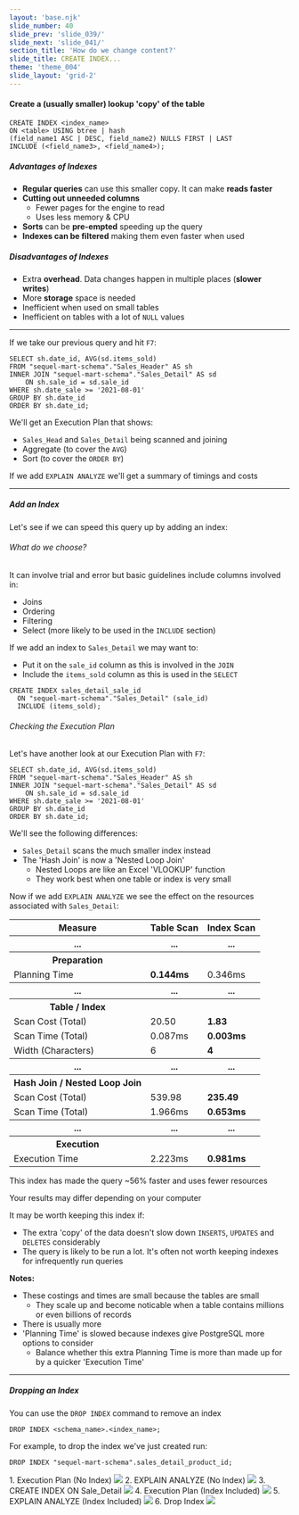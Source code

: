 ```yaml
---
layout: 'base.njk'
slide_number: 40
slide_prev: 'slide_039/'
slide_next: 'slide_041/'
section_title: 'How do we change content?'
slide_title: CREATE INDEX...
theme: 'theme_004'
slide_layout: 'grid-2'
---
```


<section class="slide__text">

#### Create a (usually smaller) lookup 'copy' of the table

```
CREATE INDEX <index_name>
ON <table> USING btree | hash
(field_name1 ASC | DESC, field_name2) NULLS FIRST | LAST
INCLUDE (<field_name3>, <field_name4>);
```

##### Advantages of Indexes
- **Regular queries** can use this smaller copy. It can make **reads faster**
- **Cutting out unneeded columns**
    - Fewer pages for the engine to read
    - Uses less memory & CPU
- **Sorts** can be **pre-empted** speeding up the query
- **Indexes can be filtered** making them even faster when used

##### Disadvantages of Indexes
- Extra **overhead**. Data changes happen in multiple places (**slower writes**)
- More **storage** space is needed
- Inefficient when used on small tables
- Inefficient on tables with a lot of `NULL` values

<hr />

If we take our previous query and hit `F7`:
```
SELECT sh.date_id, AVG(sd.items_sold)
FROM "sequel-mart-schema"."Sales_Header" AS sh
INNER JOIN "sequel-mart-schema"."Sales_Detail" AS sd 
	ON sh.sale_id = sd.sale_id
WHERE sh.date_sale >= '2021-08-01'
GROUP BY sh.date_id
ORDER BY sh.date_id;
```

We'll get an Execution Plan that shows:
- `Sales_Head` and `Sales_Detail` being scanned and joining
- Aggregate (to cover the `AVG`)
- Sort (to cover the `ORDER BY`)

If we add `EXPLAIN ANALYZE` we'll get a summary of timings and costs

<hr />

##### Add an Index

Let's see if we can speed this query up by adding an index:

###### What do we choose?
It can involve trial and error but basic guidelines include columns involved in:
- Joins
- Ordering
- Filtering
- Select (more likely to be used in the `INCLUDE` section)

If we add an index to `Sales_Detail` we may want to:
- Put it on the `sale_id` column as this is involved in the `JOIN`
- Include the `items_sold` column as this is used in the `SELECT`

```
CREATE INDEX sales_detail_sale_id
  ON "sequel-mart-schema"."Sales_Detail" (sale_id)
  INCLUDE (items_sold);
```

###### Checking the Execution Plan

Let's have another look at our Execution Plan with `F7`:
```
SELECT sh.date_id, AVG(sd.items_sold)
FROM "sequel-mart-schema"."Sales_Header" AS sh
INNER JOIN "sequel-mart-schema"."Sales_Detail" AS sd 
	ON sh.sale_id = sd.sale_id
WHERE sh.date_sale >= '2021-08-01'
GROUP BY sh.date_id
ORDER BY sh.date_id;
```

We'll see the following differences:
- `Sales_Detail` scans the much smaller index instead
- The 'Hash Join' is now a 'Nested Loop Join'
    - Nested Loops are like an Excel 'VLOOKUP' function
    - They work best when one table or index is very small

Now if we add `EXPLAIN ANALYZE` we see the effect on the resources associated with `Sales_Detail`:

<table>
  <tr>
    <th>Measure</th>
    <th>Table Scan</th>
    <th>Index Scan</th>
  </tr>

  <tr>
    <th>...</th>
    <th>...</th>
    <th>...</th>
  </tr>
  <tr>
    <th>Preparation</th>
    <th></th>
    <th></th>
  </tr>
  <tr>
    <td>Planning Time</td>
    <td><strong>0.144ms</strong></td>
    <td>0.346ms</td>
  </tr>
  <tr>
    <th>...</th>
    <th>...</th>
    <th>...</th>
  </tr>
  <tr>
    <th>Table / Index</th>
    <th></th>
    <th></th>
  </tr>
  <tr>
    <td>Scan Cost (Total)</td>
    <td>20.50</td>
    <td><strong>1.83</strong></td>
  </tr>
  <tr>
    <td>Scan Time (Total)</td>
    <td>0.087ms</td>
    <td><strong>0.003ms</strong></td>
  </tr>
  <tr>
    <td>Width (Characters)</td>
    <td>6</td>
    <td><strong>4</strong></td>
  </tr>
  </tr>
  <tr>
    <th>...</th>
    <th>...</th>
    <th>...</th>
  </tr>
  <tr>
    <th>Hash Join / Nested Loop Join</th>
    <th></th>
    <th></th>
  </tr>
  <tr>
    <td>Scan Cost (Total)</td>
    <td>539.98</td>
    <td><strong>235.49</strong></td>
  </tr>
  <tr>
    <td>Scan Time (Total)</td>
    <td>1.966ms</td>
    <td><strong>0.653ms</strong></td>
  </tr>
  <tr>
  <tr>
    <th>...</th>
    <th>...</th>
    <th>...</th>
  </tr>
    <th>Execution</th>
    <th></th>
    <th></th>
  </tr>
  <tr>
    <td>Execution Time</td>
    <td>2.223ms</td>
    <td><strong>0.981ms</strong></td>
  </tr>
</table>

This index has made the query ~56% faster and uses fewer resources

<div class="warning">Your results may differ depending on your computer</div>

It may be worth keeping this index if:
- The extra 'copy' of the data doesn't slow down `INSERTS`, `UPDATES` and `DELETES` considerably
- The query is likely to be run a lot.  It's often not worth keeping indexes for infrequently run queries

**Notes:**
- These costings and times are small because the tables are small
  - They scale up and become noticable when a table contains millions or even billions of records
- There is usually more 
- 'Planning Time' is slowed because indexes give PostgreSQL more options to consider
  - Balance whether this extra Planning Time is more than made up for by a quicker 'Execution Time'

<hr />

##### Dropping an Index
You can use the `DROP INDEX` command to remove an index

```
DROP INDEX <schema_name>.<index_name>;
```

For example, to drop the index we've just created run:
```
DROP INDEX "sequel-mart-schema".sales_detail_product_id;
```

</section>

<section class="slide__images">
<caption>1. Execution Plan (No Index)</caption>
<img src="{{ '../../images/004_Indexes_SELECT_NO_INDEX.png' | url }}" />
<caption>2. EXPLAIN ANALYZE (No Index)</caption>
<img src="{{ '../../images/004_Indexes_EXPLAIN_NO_INDEX.png' | url }}" />
<caption>3. CREATE INDEX ON Sale_Detail</caption>
<img src="{{ '../../images/004_Indexes_CREATE.png' | url }}" />
<caption>4. Execution Plan (Index Included)</caption>
<img src="{{ '../../images/004_Indexes_SELECT_INDEX.png' | url }}" />
<caption>5. EXPLAIN ANALYZE (Index Included)</caption>
<img src="{{ '../../images/004_Indexes_EXPLAIN_INDEX.png' | url }}" />
<caption>6. Drop Index</caption>
<img src="{{ '../../images/004_Indexes_DROP.png' | url }}" />


</section>
